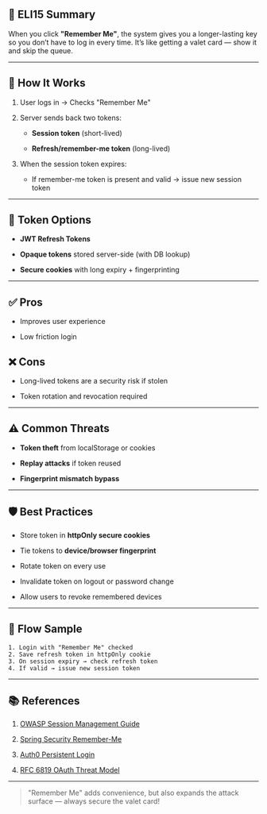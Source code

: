 ## 📘 ELI15 Summary

When you click **"Remember Me"**, the system gives you a longer-lasting key so you don’t have to log in every time. It’s like getting a valet card — show it and skip the queue.

---

## 🧠 How It Works

1. User logs in → Checks "Remember Me"
    
2. Server sends back two tokens:
    
    - **Session token** (short-lived)
        
    - **Refresh/remember-me token** (long-lived)
        
3. When the session token expires:
    
    - If remember-me token is present and valid → issue new session token
        

---

## 🔐 Token Options

- **JWT Refresh Tokens**
    
- **Opaque tokens** stored server-side (with DB lookup)
    
- **Secure cookies** with long expiry + fingerprinting
    

---

## ✅ Pros

- Improves user experience
    
- Low friction login
    

## ❌ Cons

- Long-lived tokens are a security risk if stolen
    
- Token rotation and revocation required
    

---

## ⚠️ Common Threats

- **Token theft** from localStorage or cookies
    
- **Replay attacks** if token reused
    
- **Fingerprint mismatch bypass**
    

---

## 🛡️ Best Practices

- Store token in **httpOnly secure cookies**
    
- Tie tokens to **device/browser fingerprint**
    
- Rotate token on every use
    
- Invalidate token on logout or password change
    
- Allow users to revoke remembered devices
    

---

## 🧪 Flow Sample

```text
1. Login with "Remember Me" checked
2. Save refresh token in httpOnly cookie
3. On session expiry → check refresh token
4. If valid → issue new session token
```

---

## 📚 References

1. [OWASP Session Management Guide](https://owasp.org/www-project-cheat-sheets/cheatsheets/Session_Management_Cheat_Sheet.html)
    
2. [Spring Security Remember-Me](https://docs.spring.io/spring-security/site/docs/current/reference/html5/#remember-me)
    
3. [Auth0 Persistent Login](https://auth0.com/docs/secure/tokens/refresh-tokens/persistent-login)
    
4. [RFC 6819 OAuth Threat Model](https://datatracker.ietf.org/doc/html/rfc6819)
    

---

> "Remember Me" adds convenience, but also expands the attack surface — always secure the valet card!